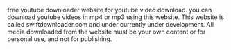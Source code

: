 free youtube downloader website for youtube video download. you can download youtube videos in mp4 or mp3 using this website. This website is called swiftdownloader.com and under currently under development. All media downloaded from the website must be your own content or for personal use, and not for publishing. 
